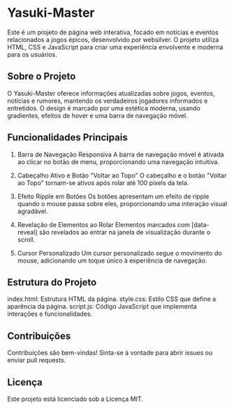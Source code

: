 # Yasuki-Master
Este é um projeto de página web interativa, focado em notícias e eventos relacionados a jogos épicos, desenvolvido por websilver. O projeto utiliza HTML, CSS e JavaScript para criar uma experiência envolvente e moderna para os usuários.

## Sobre o Projeto
O Yasuki-Master oferece informações atualizadas sobre jogos, eventos, notícias e rumores, mantendo os verdadeiros jogadores informados e entretidos. O design é marcado por uma estética moderna, usando gradientes, efeitos de hover e uma barra de navegação móvel.

## Funcionalidades Principais
1. Barra de Navegação Responsiva
A barra de navegação móvel é ativada ao clicar no botão de menu, proporcionando uma navegação intuitiva.

2. Cabeçalho Ativo e Botão "Voltar ao Topo"
O cabeçalho e o botão "Voltar ao Topo" tornam-se ativos após rolar até 100 pixels da tela.

3. Efeito Ripple em Botões
Os botões apresentam um efeito de ripple quando o mouse passa sobre eles, proporcionando uma interação visual agradável.

4. Revelação de Elementos ao Rolar
Elementos marcados com [data-reveal] são revelados ao entrar na janela de visualização durante o scroll.

5. Cursor Personalizado
Um cursor personalizado segue o movimento do mouse, adicionando um toque único à experiência de navegação.

## Estrutura do Projeto
index.html: Estrutura HTML da página.
style.css: Estilo CSS que define a aparência da página.
script.js: Código JavaScript que implementa interações e funcionalidades.

## Contribuições
Contribuições são bem-vindas! Sinta-se à vontade para abrir issues ou enviar pull requests.

## Licença
Este projeto está licenciado sob a Licença MIT.




